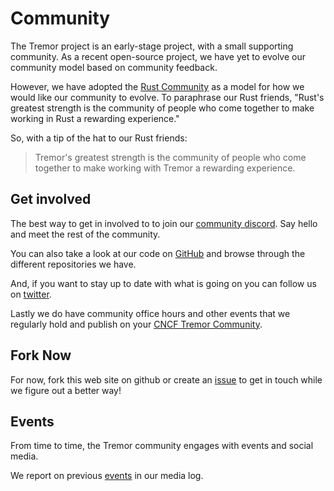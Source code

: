 # Community

The Tremor project is an early-stage project, with a small supporting community.
As a recent open-source project, we have yet to evolve our community model based on community feedback.

However, we have adopted the [Rust Community](https://www.rust-lang.org/community) as a model for how we would like our community to evolve. To paraphrase our Rust friends, "Rust's greatest strength is the community of people who come together to make working in Rust a rewarding experience."

So, with a tip of the hat to our Rust friends:

> Tremor's greatest strength is the community of people who come together to make working with Tremor a rewarding experience.

## Get involved

The best way to get in involved to to join our [community discord](https://chat.tremor.rs). Say hello and meet the rest of the community.

You can also take a look at our code on [GitHub](https://github.com/tremor-rs) and browse through the different repositories we have.

And, if you want to stay up to date with what is going on you can follow us on [twitter](https://twitter.com/TremorDebs).

Lastly we do have community office hours and other events that we regularly hold and publish on your [CNCF Tremor Community](https://community.cncf.io/tremor-community/).

## Fork Now

For now, fork this web site on github or create an [issue](https://github.com/tremor-rs/tremor-www/issues) to get in touch while we figure out a better way!

## Events

From time to time, the Tremor community engages with events and social media.

We report on previous [events](../community/events/overview) in our media log.
